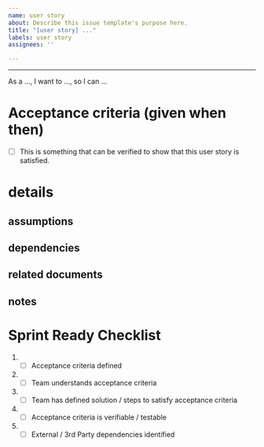 ```yaml
---
name: user story
about: Describe this issue template's purpose here.
title: "[user story] ..."
labels: user story
assignees: ''

---
```


---

As a ..., I want to ..., so I can ...

# Acceptance criteria (given when then)

- [ ] This is something that can be verified to show that this user story is satisfied.

# details

## assumptions
## dependencies
## related documents
## notes

# Sprint Ready Checklist 
1. - [ ] Acceptance criteria defined 
2. - [ ] Team understands acceptance criteria 
3. - [ ] Team has defined solution / steps to satisfy acceptance criteria 
4. - [ ] Acceptance criteria is verifiable / testable 
5. - [ ] External / 3rd Party dependencies identified